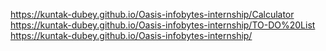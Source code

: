 https://kuntak-dubey.github.io/Oasis-infobytes-internship/Calculator
https://kuntak-dubey.github.io/Oasis-infobytes-internship/TO-DO%20List
https://kuntak-dubey.github.io/Oasis-infobytes-internship/
